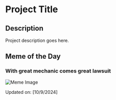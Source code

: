 # Project Title

## Description

Project description goes here.

## Meme of the Day

### With great mechanic comes great lawsuit
![Meme Image](https://i.redd.it/k5o4eiogqltd1.png)

Updated on: [10/9/2024]